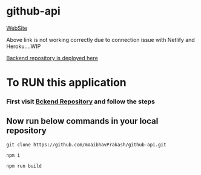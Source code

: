 # github-api
[WebSite](https://boisterous-hotteok-bb4b57.netlify.app/)

Above link is not working correctly due to connection issue with Netlify and Heroku....WIP

[Backend repository is deployed here](https://github.com/mVaibhavPrakash/github-api/)

# To RUN this application
### First visit [Bckend Repository](https://github.com/mVaibhavPrakash/github-api/) and follow the steps

## Now run below commands in your local repository
```
git clone https://github.com/mVaibhavPrakash/github-api.git
``` 
```
npm i
```
```
npm run build
```
